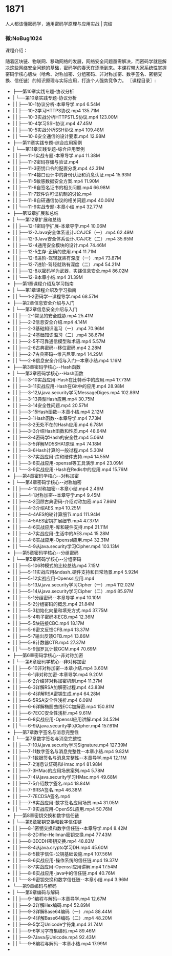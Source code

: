 # 1871
 人人都该懂密码学，通用密码学原理与应用实战 | 完结
### 微:NoBug1024 


课程介绍：

随着区块链、物联网、移动网络的发展，网络安全问题亟需解决，而密码学就是解决这些网络安全问题的基础，密码学的春天在逐渐到来。本课程带大家系统性掌握密码学核心版块（哈希、对称加密、分组密码、非对称加密、数字签名、密钥交换、信任链）的知识原理与实际应用，打造个人强势竞争力。
〖课程目录〗:

- ├──第10章实践专题-协议分析  
- |   └──第10章实践专题-协议分析  
- |   |   ├──10-1协议分析-本章导学.mp4  6.54M
- |   |   ├──10-2学习HTTPS协议.mp4  135.71M
- |   |   ├──10-3实战分析HTTPSTLS协议.mp4  123.00M
- |   |   ├──10-4学习SSH协议.mp4  47.45M
- |   |   ├──10-5实战分析SSH协议.mp4  109.48M
- |   |   └──10-6安全通信的设计要素.mp4  12.98M
- ├──第11章实践专题-综合应用案例  
- |   └──第11章实践专题-综合应用案例  
- |   |   ├──11-1实战专题-本章导学.mp4  11.38M
- |   |   ├──11-2密码存储与验证.mp4  
- |   |   ├──11-3密钥口令的配置分发.mp4  42.31M
- |   |   ├──11-4接口设计中的身份认证和消息认证.mp4  15.93M
- |   |   ├──11-5敏感数据安全方案.mp4  11.90M
- |   |   ├──11-6自签名证书的相关问题.mp4  66.98M
- |   |   ├──11-7软件许可证机制的讨论.mp4  
- |   |   ├──11-8自研通信协议的相关问题.mp4  40.06M
- |   |   └──11-9实战专题-本章小结.mp4  32.77M
- ├──第12章扩展和总结  
- |   └──第12章扩展和总结  
- |   |   ├──12-1密码学扩展-本章导学.mp4  10.06M
- |   |   ├──12-2Java安全体系设计JCAJCE（一）.mp4  62.49M
- |   |   ├──12-3Java安全体系设计JCAJCE（二）.mp4  35.65M
- |   |   ├──12-4通用安全模块的设计.mp4  74.46M
- |   |   ├──12-5生存-正确的使用.mp4  11.71M
- |   |   ├──12-6进阶-驾轻就熟有深度（一）.mp4  73.87M
- |   |   ├──12-7进阶-驾轻就熟有深度（二）.mp4  54.21M
- |   |   ├──12-8以密码学为武器，实践信息安全.mp4  86.02M
- |   |   └──12-9本章小结.mp4  31.39M
- ├──第1章课程介绍及学习指南  
- |   └──第1章课程介绍及学习指南  
- |   |   └──1-2密码学--课程导学.mp4  68.57M
- ├──第2章信息安全介绍与入门  
- |   └──第2章信息安全介绍与入门  
- |   |   ├──2-1常见的安全威胁.mp4  25.41M
- |   |   ├──2-2信息安全介绍.mp4  4.14M
- |   |   ├──2-3基础知识温习（一）.mp4  70.96M
- |   |   ├──2-4基础知识温习（二）.mp4  38.67M
- |   |   ├──2-5不可靠通信模型和术语.mp4  5.57M
- |   |   ├──2-6古典密码--移位密码.mp4  2.28M
- |   |   ├──2-7古典密码--维吉尼亚.mp4  14.29M
- |   |   └──2-8信息安全介绍与入门--本章小结.mp4  1.16M
- ├──第3章密码学核心--Hash函数  
- |   └──第3章密码学核心--Hash函数  
- |   |   ├──3-10实战应用-Hash在比特币中的应用.mp4  17.73M
- |   |   ├──3-11实战应用-Hash在Git中的应用.mp4  28.98M
- |   |   ├──3-12从java.security学习MessageDiges.mp4  102.89M
- |   |   ├──3-13典型Hash应用.mp4  30.75M
- |   |   ├──3-14安全性问题.mp4  20.57M
- |   |   ├──3-15Hash函数--本章小结.mp4  2.12M
- |   |   ├──3-1Hash函数--本章导学.mp4  7.73M
- |   |   ├──3-2无处不在的Hash应用.mp4  6.78M
- |   |   ├──3-3介绍Hash函数和性质.mp4  48.64M
- |   |   ├──3-4密码学Hash的安全性.mp4  5.06M
- |   |   ├──3-5详解MD5SHA1原理.mp4  74.18M
- |   |   ├──3-6Hash计算的一般过程.mp4  5.30M
- |   |   ├──3-7实战应用-库和硬件支持.mp4  14.55M
- |   |   ├──3-8实战应用-openssl等工具演示.mp4  23.09M
- |   |   └──3-9实战应用-Hash在Redis中的应用.mp4  15.76M
- ├──第4章密码学核心--对称加密  
- |   └──第4章密码学核心--对称加密  
- |   |   ├──4-10对称加密--本章小结.mp4  2.46M
- |   |   ├──4-1对称加密--本章导学.mp4  9.45M
- |   |   ├──4-2回顾古典密码-介绍对称加密.mp4  7.86M
- |   |   ├──4-3介绍AES.mp4  10.25M
- |   |   ├──4-4AES的轮计算细节.mp4  111.94M
- |   |   ├──4-5AES密钥扩展细节.mp4  47.37M
- |   |   ├──4-6实战应用-库和硬件支持.mp4  21.11M
- |   |   ├──4-7实战应用-生活中的AES.mp4  15.28M
- |   |   ├──4-8实战应用-Openssl应用.mp4  32.31M
- |   |   └──4-9从java.security学习Cipher.mp4  103.13M
- ├──第5章密码学核心--分组密码  
- |   └──第5章密码学核心--分组密码  
- |   |   ├──5-106种模式的比较总结.mp4  7.15M
- |   |   ├──5-11实战应用&ndash_硬件支持和日常场景.mp4  5.92M
- |   |   ├──5-12实战应用-Openssl应用.mp4  
- |   |   ├──5-13从java.security学习Cipher（一）.mp4  112.02M
- |   |   ├──5-14从java.security学习Cipher（二）.mp4  85.97M
- |   |   ├──5-1分组密码--本章导学.mp4  10.10M
- |   |   ├──5-2分组密码的概念.mp4  21.84M
- |   |   ├──5-3初始化向量和填充方式.mp4  37.75M
- |   |   ├──5-4电子密码本ECB.mp4  12.36M
- |   |   ├──5-5块链接CBC.mp4  18.17M
- |   |   ├──5-6密文反馈CFB.mp4  13.37M
- |   |   ├──5-7输出反馈OFB.mp4  13.86M
- |   |   ├──5-8计数器CTR.mp4  27.37M
- |   |   └──5-9伽罗瓦计数GCM.mp4  70.69M
- ├──第6章密码学核心--非对称加密  
- |   └──第6章密码学核心--非对称加密  
- |   |   ├──6-10非对称加密--本章小结.mp4  3.60M
- |   |   ├──6-1非对称加密-本章导学.mp4  9.20M
- |   |   ├──6-2介绍非对称加密机制.mp4  11.37M
- |   |   ├──6-3详解RSA加解密过程.mp4  43.83M
- |   |   ├──6-4详解RSA密钥生成.mp4  64.28M
- |   |   ├──6-5RSA安全性浅析.mp4  6.09M
- |   |   ├──6-6详解椭圆曲线ECC加解密.mp4  150.81M
- |   |   ├──6-7ECC安全性浅析.mp4  9.61M
- |   |   ├──6-8实战应用-Openssl应用讲解.mp4  34.52M
- |   |   └──6-9从java.security学习Cipher.mp4  157.61M
- ├──第7章数字签名与消息完整性  
- |   └──第7章数字签名与消息完整性  
- |   |   ├──7-10从java.security学习Signature.mp4  127.39M
- |   |   ├──7-11数字签名与消息完整性--本章小结.mp4  9.82M
- |   |   ├──7-1数据签名与消息完整性--本章导学.mp4  12.11M
- |   |   ├──7-2消息认证码和Hmac.mp4  81.98M
- |   |   ├──7-3HMac的应用场景案列.mp4  5.78M
- |   |   ├──7-4从java.security学习HMac.mp4  49.68M
- |   |   ├──7-5介绍数字签名.mp4  18.84M
- |   |   ├──7-6RSA签名.mp4  46.38M
- |   |   ├──7-7ECDSA签名.mp4  
- |   |   ├──7-8实战应用-数字签名应用场景.mp4  31.05M
- |   |   └──7-9实战应用-OpenSSL应用.mp4  50.76M
- ├──第8章密钥交换和数字信任链  
- |   └──第8章密钥交换和数字信任链  
- |   |   ├──8-1密钥交换和数字信任链--本章导学.mp4  8.42M
- |   |   ├──8-2Diffie-Hellman密钥交换.mp4  77.43M
- |   |   ├──8-3ECDH密钥交换.mp4  48.83M
- |   |   ├──8-4从java.crypto学习DH.mp4  45.60M
- |   |   ├──8-5数字信任-公钥基础设施.mp4  107.56M
- |   |   ├──8-6实战应用-操作系统的信任链.mp4  19.37M
- |   |   ├──8-7实战应用-Openssl应用讲解.mp4  17.54M
- |   |   ├──8-8实战应用-java中的信任链.mp4  40.76M
- |   |   └──8-9密钥交换和数字信任链--本章小结.mp4  3.96M
- └──第9章编码与解码  
- |   └──第9章编码与解码  
- |   |   ├──9-1编程与解码--本章导学.mp4  12.67M
- |   |   ├──9-2详解Hex编码.mp4  52.89M
- |   |   ├──9-3详解Base64编码（一）.mp4  88.44M
- |   |   ├──9-4详解Base64编码（二）.mp4  48.20M
- |   |   ├──9-5学习Unicode字符集.mp4  31.74M
- |   |   ├──9-6学习字符集编码.mp4  89.46M
- |   |   ├──9-7Java与Unicode.mp4  92.43M
- |   |   └──9-8编程与解码--本章小结.mp4  17.99M
- 
